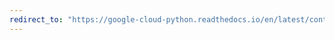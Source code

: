 ```yaml
---
redirect_to: "https://google-cloud-python.readthedocs.io/en/latest/container/changelog.html"
---
```

